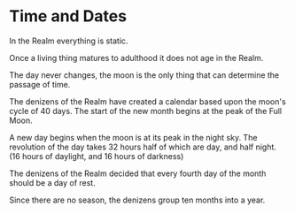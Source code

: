 # Time and Dates

In the Realm everything is static.

Once a living thing matures to adulthood it does not age in the Realm. 

The day never changes, the moon is the only thing that can determine the passage of time.

The denizens of the Realm have created a calendar based upon the moon's cycle of 40 days. The start of the new month begins at the peak of the Full Moon.

A new day begins when the moon is at its peak in the night sky.  The revolution of the day takes 32 hours half of which are day, and half night. (16 hours of daylight, and 16 hours of darkness)

The denizens of the Realm decided that every fourth day of the month should be a day of rest.

Since there are no season, the denizens group ten months into a year.  



